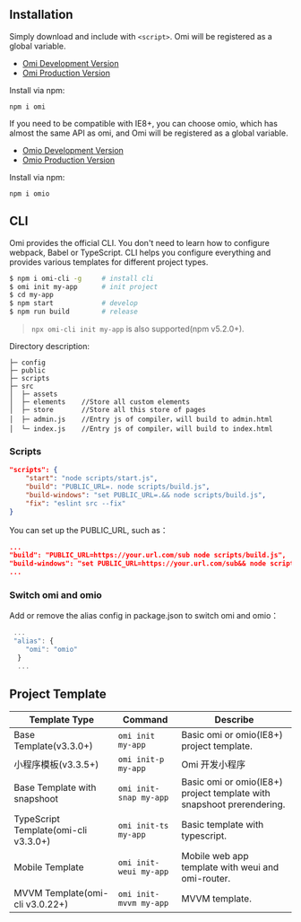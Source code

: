 ## Installation  

Simply download and include with `<script>`. Omi will be registered as a global variable.

* [Omi Development Version](https://unpkg.com/omi@latest/dist/omi.js)
* [Omi Production Version](https://unpkg.com/omi@latest/dist/omi.min.js)

Install via npm:

```
npm i omi
```

If you need to be compatible with IE8+, you can choose omio, which has almost the same API as omi, and Omi will be registered as a global variable.

* [Omio Development Version](https://unpkg.com/omio@latest/dist/omi.js)
* [Omio Production Version](https://unpkg.com/omi@latest/dist/omi.min.js)

Install via npm:

```
npm i omio
```

## CLI

Omi provides the official CLI. You don't need to learn how to configure webpack, Babel or TypeScript. CLI helps you configure everything and provides various templates for different project types.

```bash
$ npm i omi-cli -g     # install cli
$ omi init my-app      # init project
$ cd my-app            
$ npm start            # develop
$ npm run build        # release
```

> `npx omi-cli init my-app` is also supported(npm v5.2.0+).

Directory description:

```
├─ config
├─ public
├─ scripts
├─ src
│  ├─ assets
│  ├─ elements    //Store all custom elements
│  ├─ store       //Store all this store of pages
│  ├─ admin.js    //Entry js of compiler，will build to admin.html
│  └─ index.js    //Entry js of compiler，will build to index.html
```


### Scripts

```json
"scripts": {
    "start": "node scripts/start.js",
    "build": "PUBLIC_URL=. node scripts/build.js",
    "build-windows": "set PUBLIC_URL=.&& node scripts/build.js",
    "fix": "eslint src --fix"
}
```

You can set up the PUBLIC_URL, such as：

```json
...
"build": "PUBLIC_URL=https://your.url.com/sub node scripts/build.js",
"build-windows": "set PUBLIC_URL=https://your.url.com/sub&& node scripts/build.js",
...
```

### Switch omi and omio

Add or remove the alias config in package.json to switch omi and omio：

```js
 ...
 "alias": {
    "omi": "omio"
  }
  ...
```

## Project Template

| **Template Type**|  **Command**|  **Describe**|
| ------------ |  -----------|  ----------------- |
|Base Template(v3.3.0+)|`omi init my-app`| Basic omi or omio(IE8+) project template.|
|小程序模板(v3.3.5+)|`omi init-p my-app`| Omi 开发小程序 |
|Base Template with snapshoot|`omi init-snap my-app`| Basic omi or omio(IE8+) project template with snapshoot prerendering.|
|TypeScript Template(omi-cli v3.3.0+)|`omi init-ts my-app`|Basic template with typescript.|
|Mobile Template|`omi init-weui my-app`| Mobile web app template with weui and omi-router.|
|MVVM Template(omi-cli v3.0.22+)|`omi init-mvvm my-app`  |MVVM template.|
